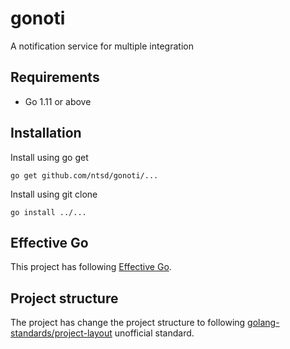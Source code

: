 # gonoti

A notification service for multiple integration

## Requirements

- Go 1.11 or above

## Installation

Install using go get

`go get github.com/ntsd/gonoti/...`

Install using git clone

`go install ../...`

## Effective Go

This project has following [Effective Go](https://golang.org/doc/effective_go.html).

## Project structure

The project has change the project structure to following [golang-standards/project-layout](https://github.com/golang-standards/project-layout) unofficial standard.

